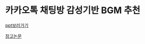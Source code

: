 
# 카카오톡 채팅방 감성기반 BGM 추천

  [ppt보러가기](https://github.com/1izzy/BOAZ_Analysis/blob/main/Sentiment%20Analysis/%EC%B9%B4%EC%B9%B4%EC%98%A4%ED%86%A1%EC%B1%84%ED%8C%85%EB%B0%A9_%EA%B0%90%EC%84%B1%EB%B6%84%EC%84%9D_BGM%EC%B6%94%EC%B2%9C.pdf)


[ 참고논문 ](https://www.koreascience.or.kr/article/JAKO202028662596648.pdf)
